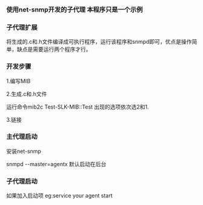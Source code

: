### 使用net-snmp开发的子代理 本程序只是一个示例


### 子代理扩展
将生成的.c和.h文件编译成可执行程序，运行该程序和snmpd即可，优点是操作简单，缺点是需要运行两个程序才行。

### 开发步骤

1.编写MIB


2.生成.c和.h文件 

运行命令mib2c Test-SLK-MIB::Test 出现的选项依次选2和1.

3.链接


### 主代理启动

安装net-snmp 

snmpd --master=agentx  默认启动在后台


### 子代理启动
如果加入启动项 eg:service your agent start
